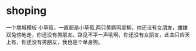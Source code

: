 # shoping
一个商城模板
小草莓，一直都是小草莓,两只黄鹂鸣翠柳，你还没有女朋友，雌雄双兔傍地走，你还没有男朋友。路见不平一声吼啊，你还没有女朋友，此曲只应天上有，你还没有男朋友，我也是个单身狗。
